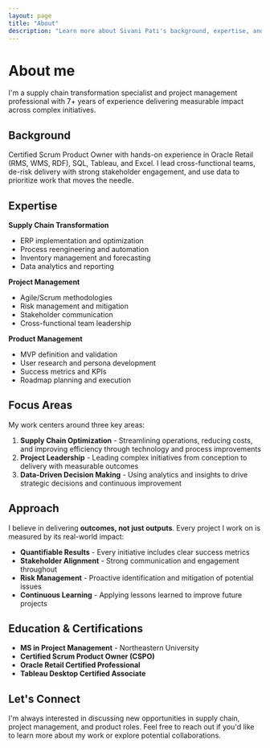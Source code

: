 ```yaml
---
layout: page
title: "About"
description: "Learn more about Sivani Pati's background, expertise, and approach to supply chain transformation and project management."
---
```


# About me

I'm a supply chain transformation specialist and project management professional with 7+ years of experience delivering measurable impact across complex initiatives.

## Background

Certified Scrum Product Owner with hands-on experience in Oracle Retail (RMS, WMS, RDF), SQL, Tableau, and Excel. I lead cross-functional teams, de-risk delivery with strong stakeholder engagement, and use data to prioritize work that moves the needle.

## Expertise

**Supply Chain Transformation**
- ERP implementation and optimization
- Process reengineering and automation
- Inventory management and forecasting
- Data analytics and reporting

**Project Management**
- Agile/Scrum methodologies
- Risk management and mitigation
- Stakeholder communication
- Cross-functional team leadership

**Product Management**
- MVP definition and validation
- User research and persona development
- Success metrics and KPIs
- Roadmap planning and execution

## Focus Areas

My work centers around three key areas:

1. **Supply Chain Optimization** - Streamlining operations, reducing costs, and improving efficiency through technology and process improvements
2. **Project Leadership** - Leading complex initiatives from conception to delivery with measurable outcomes
3. **Data-Driven Decision Making** - Using analytics and insights to drive strategic decisions and continuous improvement

## Approach

I believe in delivering **outcomes, not just outputs**. Every project I work on is measured by its real-world impact:

- **Quantifiable Results** - Every initiative includes clear success metrics
- **Stakeholder Alignment** - Strong communication and engagement throughout
- **Risk Management** - Proactive identification and mitigation of potential issues
- **Continuous Learning** - Applying lessons learned to improve future projects

## Education & Certifications

- **MS in Project Management** - Northeastern University
- **Certified Scrum Product Owner (CSPO)**
- **Oracle Retail Certified Professional**
- **Tableau Desktop Certified Associate**

## Let's Connect

I'm always interested in discussing new opportunities in supply chain, project management, and product roles. Feel free to reach out if you'd like to learn more about my work or explore potential collaborations.
